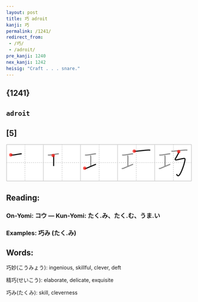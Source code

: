 ```yaml
---
layout: post
title: 巧 adroit
kanji: 巧
permalink: /1241/
redirect_from:
 - /巧/
 - /adroit/
pre_kanji: 1240
nex_kanji: 1242
heisig: "Craft . . . snare."
---
```


## {1241}

## `adroit`

## [5]

<div class="stroke"><img src="../images/E5B7A7.png" /></div>

## Reading:

### On-Yomi: コウ &mdash; Kun-Yomi: たく.み、たく.む、うま.い

### Examples: 巧み (たく.み)

## Words:

巧妙(こうみょう): ingenious, skillful, clever, deft

精巧(せいこう): elaborate, delicate, exquisite

巧み(たくみ): skill, cleverness
